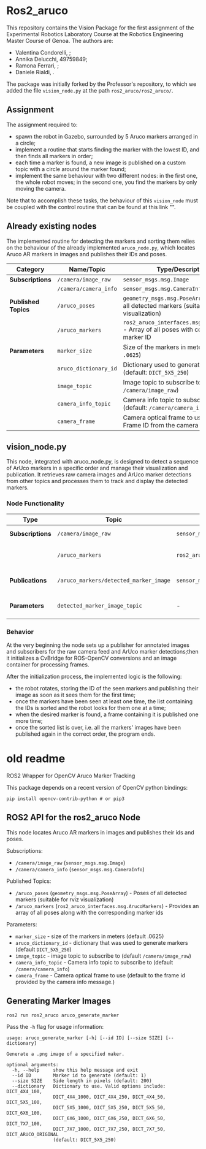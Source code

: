 # Ros2_aruco

This repository contains the Vision Package for the first assignment of the Experimental Robotics Laboratory Course at the Robotics Engineering Master Course of Genoa.
The authors are:
- Valentina Condorelli, ;
- Annika Delucchi, 49759849;
- Ramona Ferrari, ;
- Daniele Rialdi, .

The package was initially forked by the Professor's repository, to which we added the file `vision_node.py` at the path `ros2_aruco/ros2_aruco/`.

## Assignment
The assignment required to:
- spawn the robot in Gazebo, surrounded by 5 Aruco markers arranged in a circle;
- implement a routine that starts finding the marker with the lowest ID, and then finds all markers in order;
- each time a marker is found, a new image is published on a custom topic with a circle around the marker found;
- implement the same behaviour with two different nodes: in the first one, the whole robot moves; in the second one, you find the markers by only moving the camera.

Note that to accomplish these tasks, the behaviour of this `vision_node` must be coupled with the control routine that can be found at this link "".

## Already existing nodes
The implemented routine for detecting the markers and sorting them relies on the behaviour of the already implemented `aruco_node.py`, which locates Aruco AR markers in images and publishes their IDs and poses.

| **Category**        | **Name/Topic**                  | **Type/Description**                                                                          |
|----------------------|---------------------------------|----------------------------------------------------------------------------------------------|
| **Subscriptions**   | `/camera/image_raw`            | `sensor_msgs.msg.Image`                                                                     |
|                      | `/camera/camera_info`         | `sensor_msgs.msg.CameraInfo`                                                                |
| **Published Topics** | `/aruco_poses`                | `geometry_msgs.msg.PoseArray` - Poses of all detected markers (suitable for rviz visualization) |
|                      | `/aruco_markers`              | `ros2_aruco_interfaces.msg.ArucoMarkers` - Array of all poses with corresponding marker ID  |
| **Parameters**       | `marker_size`                 | Size of the markers in meters (default: `.0625`)                                            |
|                      | `aruco_dictionary_id`         | Dictionary used to generate markers (default: `DICT_5X5_250`)                               |
|                      | `image_topic`                 | Image topic to subscribe to (default: `/camera/image_raw`)                                  |
|                      | `camera_info_topic`           | Camera info topic to subscribe to (default: `/camera/camera_info`)                         |
|                      | `camera_frame`                | Camera optical frame to use (default: Frame ID from the camera info message)               |



## vision_node.py
This node, integrated with aruco_node.py, is designed to detect a sequence of ArUco markers in a specific order and manage their visualization and publication. It retrieves raw camera images and ArUco marker detections from other topics and processes them to track and display the detected markers.

### Node Functionality
| **Type**          | **Topic**                                | **Message Type**                       | **Description**                                                                 |
|--------------------|------------------------------------------|-----------------------------------------|---------------------------------------------------------------------------------|
| **Subscriptions**  | `/camera/image_raw`                     | `sensor_msgs/Image`                    | Captures the raw image feed from the camera.                                   |
|                    | `/aruco_markers`                        | `ros2_aruco_interfaces/ArucoMarkers`   | Receives the detected ArUco markers, including their IDs and poses, from `aruco_node.py`. |
| **Publications**   | `/aruco_markers/detected_marker_image`   | `sensor_msgs/Image`                    | Publishes an annotated image highlighting the detected ArUco marker to a custom topic for visualization. |
| **Parameters**     | `detected_marker_image_topic`           | -                                       | Specifies the custom topic to publish the detected marker image (default: `aruco_markers/detected_marker_image`). |


### Behavior
At the very beginning the node sets up a publisher for annotated images and subscribers for the raw camera feed and ArUco marker detections;then it initializes a CvBridge for ROS-OpenCV conversions and an image container for processing frames.

After the initialization process, the implemented logic is the following:
- the robot rotates, storing the ID of the seen markers and publishing their image as soon as it sees them for the first time;
- once the markers have been seen at least one time, the list containing the IDs is sorted and the robot looks for them one at a time;
- when the desired marker is found, a frame containing it is published one more time;
- once the sorted list is over, i.e. all the markers' images have been published again in the correct order, the program ends. 
 







# old readme
ROS2 Wrapper for OpenCV Aruco Marker Tracking

This package depends on a recent version of OpenCV python bindings:

```
pip install opencv-contrib-python # or pip3
```

## ROS2 API for the ros2_aruco Node

This node locates Aruco AR markers in images and publishes their ids and poses.

Subscriptions:
* `/camera/image_raw` (`sensor_msgs.msg.Image`)
* `/camera/camera_info` (`sensor_msgs.msg.CameraInfo`)

Published Topics:
* `/aruco_poses` (`geometry_msgs.msg.PoseArray`) - Poses of all detected markers (suitable for rviz visualization)
* `/aruco_markers` (`ros2_aruco_interfaces.msg.ArucoMarkers`) - Provides an array of all poses along with the corresponding marker ids

Parameters:
* `marker_size` - size of the markers in meters (default .0625)
* `aruco_dictionary_id` - dictionary that was used to generate markers (default `DICT_5X5_250`)
* `image_topic` - image topic to subscribe to (default `/camera/image_raw`)
* `camera_info_topic` - Camera info topic to subscribe to (default `/camera/camera_info`)
* `camera_frame` - Camera optical frame to use (default to the frame id provided by the camera info message.)

## Generating Marker Images

```
ros2 run ros2_aruco aruco_generate_marker
```

Pass the `-h` flag for usage information: 

```
usage: aruco_generate_marker [-h] [--id ID] [--size SIZE] [--dictionary]

Generate a .png image of a specified maker.

optional arguments:
  -h, --help     show this help message and exit
  --id ID        Marker id to generate (default: 1)
  --size SIZE    Side length in pixels (default: 200)
  --dictionary   Dictionary to use. Valid options include: DICT_4X4_100,
                 DICT_4X4_1000, DICT_4X4_250, DICT_4X4_50, DICT_5X5_100,
                 DICT_5X5_1000, DICT_5X5_250, DICT_5X5_50, DICT_6X6_100,
                 DICT_6X6_1000, DICT_6X6_250, DICT_6X6_50, DICT_7X7_100,
                 DICT_7X7_1000, DICT_7X7_250, DICT_7X7_50, DICT_ARUCO_ORIGINAL
                 (default: DICT_5X5_250)
```
